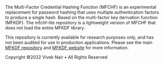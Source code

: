The Multi-Factor Credential Hashing Function (MFCHF) is an experimental replacement for password hashing that uses multiple authentication factors to produce a single hash. Based on the multi-factor key derivation function (MFKDF). The mfchf-lite repository is a lightweight version of MFCHF that does not load the entire MFKDF library.

This repository is currently available for research purposes only, and has not been audited for use in production applications. Please see the main [MFKDF repository](https://github.com/multifactor/MFKDF) and [MFKDF website](https://mfkdf.com) for more information.

Copyright ©2022 Vivek Nair • All Rights Reserved
